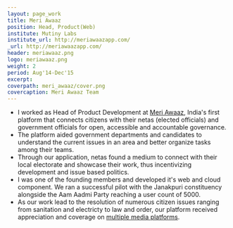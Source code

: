 ```yaml
---
layout: page_work
title: Meri Awaaz
position: Head, Product(Web)
institute: Mutiny Labs
institute_url: http://meriawaazapp.com/
_url: http://meriawaazapp.com/
header: meriawaaz.png
logo: meriawaaz.png
weight: 2
period: Aug'14-Dec'15
excerpt: 
coverpath: meri_awaaz/cover.png
covercaption: Meri Awaaz Team
---
```

 - I worked as Head of Product Development at <a href="http://meriawaazapp.com/">Meri Awaaz</a>, India's first platform that connects citizens with their netas (elected officials) and government officials for open, accessible and accountable governance. 
 - The platform aided government departments and candidates to understand the current issues in an area and better organize tasks among their teams. 
 - Through our application, netas found a medium to connect with their local electorate and showcase their work, thus incentivizing development and issue based politics. 
 - I was one of the founding members and developed it's web and cloud component. We ran a successful pilot with the Janakpuri constituency alongside the Aam Aadmi Party reaching a user count of 5000. 
 - As our work lead to the resolution of numerous citizen issues ranging from sanitation and electricty to law and order, our platform received appreciation and coverage on <a href="http://meriawaazapp.com/press.html#6">multiple media platforms</a>. 
